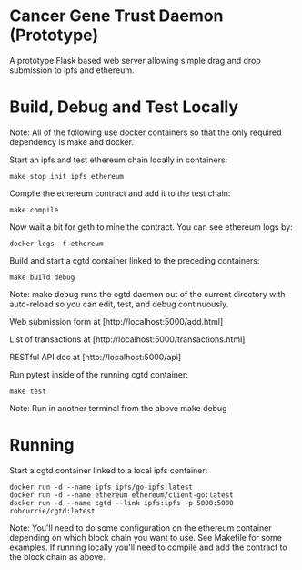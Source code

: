 # Cancer Gene Trust Daemon (Prototype)

A prototype Flask based web server allowing simple
drag and drop submission to ipfs and ethereum.

# Build, Debug and Test Locally

Note: All of the following use docker containers so that
the only required dependency is make and docker.

Start an ipfs and test ethereum chain locally in containers:

    make stop init ipfs ethereum

Compile the ethereum contract and add it to the test chain:

    make compile

Now wait a bit for geth to mine the contract. You can see ethereum
logs by:
    
    docker logs -f ethereum

Build and start a cgtd container linked to the preceding containers:

    make build debug

Note: make debug runs the cgtd daemon out of the current
directory with auto-reload so you can edit, test, and debug
continuously.

Web submission form at [http://localhost:5000/add.html]

List of transactions at [http://localhost:5000/transactions.html]

RESTful API doc at [http://localhost:5000/api]

Run pytest inside of the running cgtd container:

    make test

Note: Run in another terminal from the above make debug

# Running

Start a cgtd container linked to a local ipfs container:

    docker run -d --name ipfs ipfs/go-ipfs:latest
    docker run -d --name ethereum ethereum/client-go:latest
    docker run -d --name cgtd --link ipfs:ipfs -p 5000:5000 robcurrie/cgtd:latest

Note: You'll need to do some configuration on the ethereum container
depending on which block chain you want to use. See Makefile for some
examples. If running locally you'll need to compile and add
the contract to the block chain as above.


